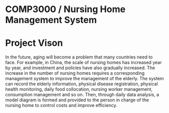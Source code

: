 # COMP3000 / Nursing Home Management System
# Project Vison
In the future, aging will become a problem that many countries need to face. For example, in China, the scale of nursing homes has increased year by year, and investment and policies have also gradually increased. The increase in the number of nursing homes requires a corresponding management system to improve the management of the elderly. The system can record the elderly information, physical disease registration, physical health monitoring, daily food collocation, nursing worker management, consumption management and so on. Then, through daily data analysis, a model diagram is formed and provided to the person in charge of the nursing home to control costs and improve efficiency.
